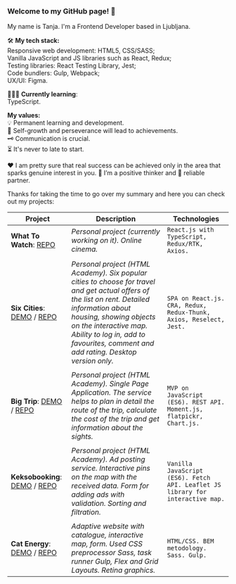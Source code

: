 ### Welcome to my GitHub page! 👋 
My name is Tanja. I'm a Frontend Developer based in Ljubljana.

🛠 **My tech stack:**<br/>
Responsive web development: HTML5, CSS/SASS;<br/>
Vanilla JavaScript and JS libraries such as React, Redux;<br/>
Testing libraries: React Testing Library, Jest;<br/>
Code bundlers: Gulp, Webpack;<br/>
UX/UI: Figma.

👩🏻‍🎓 **Currently learning**:<br/>
TypeScript.

**My values:**<br/>
💡 Permanent learning and development. <br/>
💪 Self-growth and perseverance will lead to achievements. <br/>
🗝️ Communication is crucial. <br/>
⏳ It's never to late to start.<br/>

♥️ I am pretty sure that real success can be achieved only in the area that sparks genuine interest in you.
🥳 I’m a positive thinker and 🤝 reliable partner.

Thanks for taking the time to go over my summary and here you can check out my projects:

Project | Description | Technologies
--- | --- | ---
**What To Watch**: [REPO](https://github.com/tanjaslo/what-to-watch) | *Personal project (currently working on it). Online cinema.* | `React.js with TypeScript, Redux/RTK, Axios.`
 |  | 
**Six Cities**: [DEMO](https://six-cities-7.vercel.app/) / [REPO](https://github.com/tanjaslo/1621659-six-cities-7) | *Personal project (HTML Academy). Six popular cities to choose for travel and get actual offers of the list on rent. Detailed information about housing, showing objects on the interactive map. Ability to log in, add to favourites, comment and add rating. Desktop version only.* | `SPA on React.js. CRA, Redux, Redux-Thunk, Axios, Reselect, Jest.`
 |  | 
**Big Trip**: [DEMO](https://big-trip-14.vercel.app/) / [REPO](https://github.com/tanjaslo/1621659-big-trip-14) | *Personal project (HTML Academy). Single Page Application. The service helps to plan in detail the route of the trip, calculate the cost of the trip and get information about the sights.* | `MVP on JavaScript (ES6). REST API. Moment.js, flatpickr, Chart.js.`
 |  |
**Keksobooking**: [DEMO](https://keksobooking-22.vercel.app/) / [REPO](https://github.com/tanjaslo/1621659-keksobooking-22) | *Personal project (HTML Academy). Ad posting service. Interactive pins on the map with the received data. Form for adding ads with validation. Sorting and filtration.* | `Vanilla JavaScript (ES6). Fetch API. Leaflet JS library for interactive map.`
 |  | 
**Cat Energy**: [DEMO](https://tanjaslo.github.io/1621659-cat-energy-23/) / [REPO](https://github.com/tanjaslo/1621659-cat-energy-23) | *Adaptive website with catalogue, interactive map, form. Used CSS preprocessor Sass, task runner Gulp, Flex and Grid Layouts. Retina graphics.* | `HTML/CSS. BEM metodology. Sass. Gulp.`

<!--
**tanjaslo/tanjaslo** is a ✨ _special_ ✨ repository because its `README.md` (this file) appears on your GitHub profile.

Here are some ideas to get you started:

- 🔭 I’m currently working on ...
- 🌱 I’m currently learning ...
- 👯 I’m looking to collaborate on ...
- 🤔 I’m looking for help with ...
- 💬 Ask me about ...
- 📫 How to reach me: ...
- 😄 Pronouns: ...
- ⚡ Fun fact: ...
- 
[go](http://stackoverflow.com){:target="_blank" rel="noopener"}
https://github.com/sandino/Markdown-Cheatsheet/blob/master/README.md#images
-->
